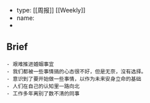 - type: [[周报]] [[Weekly]]
- name:
-
## Brief
	- 艰难推进婚姻事宜
	- 我们都被一些事情搞的心态很不好，但是无奈，沒有选择。
	- 意识到了要开始做一些事情，以作为未来安身立命的基础
	- 人们在自己的认知里一路向北
	- 工作多年离别了数不清的同事